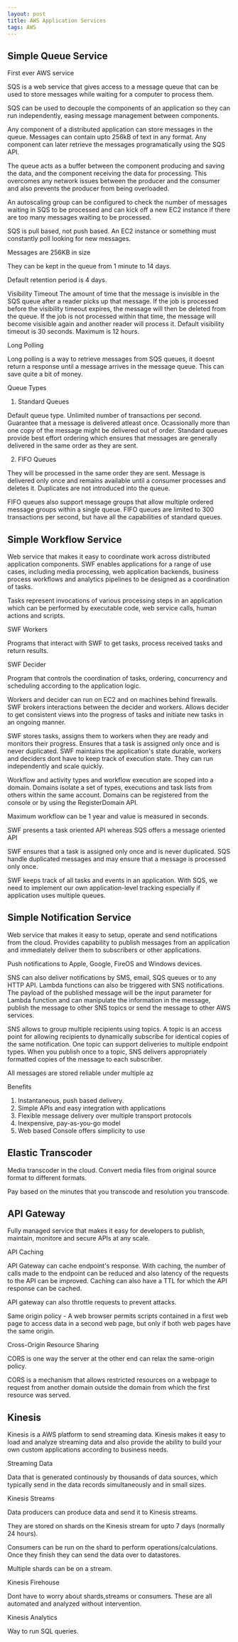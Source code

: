```yaml
---
layout: post
title: AWS Application Services
tags: AWS
---
```


## Simple Queue Service

First ever AWS service

SQS is a web service that gives access to a message queue that can be used to store messages while waiting for a computer to process them.

SQS can be used to decouple the components of an application so they can run independently, easing message management between components.

Any component of a distributed application can store messages in the queue. Messages can contain upto 256kB of text in any format. Any component can later retrieve the messages programatically using the SQS API.

The queue acts as a buffer between the component producing and saving the data, and the component receiving the data for processing. This overcomes any network issues between the producer and the consumer and also prevents the producer from being overloaded.

An autoscaling group can be configured to check the number of messages waiting in SQS to be processed and can kick off a new EC2 instance if there are too many messages waiting to be processed.

SQS is pull based, not push based. An EC2 instance or something must constantly poll looking for new messages.

Messages are 256KB in size

They can be kept in the queue from 1 minute to 14 days.

Default retention period is 4 days.

Visibility Timeout
The amount of time that the message is invisible in the SQS queue after a reader picks up that message. If the job is processed before the visibility timeout expires, the message will then be deleted from the queue. If the job is not processed within that time, the message will become visisible again and another reader will process it. Default visibility timeout is 30 seconds. Maximum is 12 hours.

Long Polling

Long polling is a way to retrieve messages from SQS queues, it doesnt return a response until a message arrives in the message queue. This can save quite a bit of money.

Queue Types
1. Standard Queues

Default queue type. Unlimited number of transactions per second. Guarantee that a message is delivered atleast once. Ocassionally more than one copy of the message might be delivered out of order. Standard queues provide best effort ordering which ensures that messages are generally delivered in the same order as they are sent.

2. FIFO Queues

They will be processed in the same order they are sent. Message is delivered only once and remains available until a consumer processes and deletes it. Duplicates are not introduced into the queue. 

FIFO queues also support message groups that allow multiple ordered message groups within a single queue. FIFO queues are limited to 300 transactions per second, but have all the capabilities of standard queues.

## Simple Workflow Service

Web service that makes it easy to coordinate work across distributed application components. SWF enables applications for a range of use cases, including media processing, web application backends, business process workflows and analytics pipelines to be designed as a coordination of tasks.

Tasks represent invocations of various processing steps in an application which can be performed by executable code, web service calls, human actions and scripts.

SWF Workers

Programs that interact with SWF to get tasks, process received tasks and return results.

SWF Decider

Program that controls the coordination of tasks, ordering, concurrency and scheduling according to the application logic.

Workers and decider can run on EC2 and on machines behind firewalls. SWF brokers interactions between the decider and workers. Allows decider to get consistent views into the progress of tasks and initiate new tasks in an ongoing manner.

SWF stores tasks, assigns them to workers when they are ready and monitors their progress. Ensures that a task is assigned only once and is never duplicated. SWF maintains the application's state durable, workers and deciders dont have to keep track of execution state. They can run independently and scale quickly.

Workflow and activity types and workflow execution are scoped into a domain. Domains isolate a set of types, executions and task lists from others within the same account. Domains can be registered from the console or by using the RegisterDomain API.

Maximum workflow can be 1 year and value is measured in seconds.

SWF presents a task oriented API whereas SQS offers a message oriented API

SWF ensures that a task is assigned only once and is never duplicated. SQS handle duplicated messages and may ensure that a message is processed only once.

SWF keeps track of all tasks and events in an application. With SQS, we need to implement our own application-level tracking especially if application uses multiple queues.

## Simple Notification Service

Web service that makes it easy to setup, operate and send notifications from the cloud. Provides capability to publish messages from an application and immediately deliver them to subscribers or other applications.

Push notifications to Apple, Google, FireOS and Windows devices.

SNS can also deliver notifications by SMS, email, SQS queues or to any HTTP API. Lambda functions can also be triggered with SNS notifications. The payload of the published message will be the input parameter for Lambda function and can manipulate the information in the message, publish the message to other SNS topics or send the message to other AWS services.

SNS allows to group multiple recipients using topics. A topic is an access point for allowing recipients to dynamically subscribe for identical copies of the same notification. One topic can support deliveries to multiple endpoint types. When you publish once to a topic, SNS delivers appropriately formatted copies of the message to each subscriber.

All messages are stored reliable under multiple az

Benefits

1. Instantaneous, push based delivery.
2. Simple APIs and easy integration with applications
3. Flexible message delivery over multiple transport protocols
4. Inexpensive, pay-as-you-go model
5. Web based Console offers simplicity to use

## Elastic Transcoder

Media transcoder in the cloud. Convert media files from original source format to different formats.

Pay based on the minutes that you transcode and resolution you transcode.

## API Gateway

Fully managed service that makes it easy for developers to publish, maintain, monitore and secure APIs at any scale. 

API Caching

API Gateway can cache endpoint's response. With caching, the number of calls made to the endpoint can be reduced and also latency of the requests to the API can be improved. Caching can also have a TTL for which the API response can be cached.

API gateway can also throttle requests to prevent attacks.

Same origin policy - A web browser permits scripts contained in a first web page to access data in a second web page, but only if both web pages have the same origin.

Cross-Origin Resource Sharing

CORS is one way the server at the other end can relax the same-origin policy.

CORS is a mechanism that allows restricted resources on a webpage to request from another domain outside the domain from which the first resource was served.

## Kinesis

Kinesis is a AWS platform to send streaming data. Kinesis makes it easy to load and analyze streaming data and also provide the ability to build your own custom applications according to business needs.

Streaming Data

Data that is generated continously by thousands of data sources, which typically send in the data records simultaneously and in small sizes.

Kinesis Streams

Data producers can produce data and send it  to Kinesis streams. 

They are stored on shards on the Kinesis stream for upto 7 days (normally 24 hours).

Consumers can be run on the shard to perform operations/calculations. Once they finish they can send the data over to datastores.

Multiple shards can be on a stream. 

Kinesis Firehouse

Dont have to worry about shards,streams or consumers. These are all automated and analyzed without intervention.

Kinesis Analytics

Way to run SQL queries.

